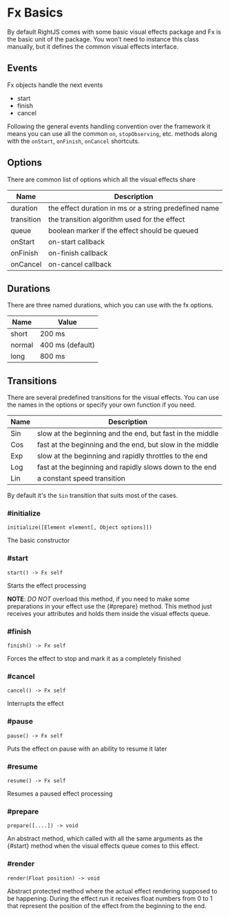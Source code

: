 # Fx Basics

By default RightJS comes with some basic visual effects package and Fx is the
basic unit of the package. You won't need to instance this class manually, but
it defines the common visual effects interface.

## Events

Fx objects handle the next events

* start
* finish
* cancel
  
Following the general events handling convention over the framework it means
you can use all the common `on`, `stopObserving`, etc. methods along
with the `onStart`, `onFinish`, `onCancel` shortcuts.

## Options

There are common list of options which all the visual effects share

Name       | Description                                           |
-----------|-------------------------------------------------------|
duration   | the effect duration in ms or a string predefined name |
transition | the transition algorithm used for the effect          |
queue      | boolean marker if the effect should be queued         |
onStart    | on-start callback                                     |
onFinish   | on-finish callback                                    |
onCancel   | on-cancel callback                                    |

## Durations

There are three named durations, which you can use with the fx options.

Name   | Value             |
-------|-------------------|
short  | 200 ms            |
normal | 400 ms (default)  |
long   | 800 ms            |

## Transitions

There are several predefined transitions for the visual effects. You can use
the names in the options or specify your own function if you need.

Name | Description                                               |
-----|-----------------------------------------------------------|
Sin  | slow at the beginning and the end, but fast in the middle |
Cos  | fast at the beginning and the end, but slow in the middle |
Exp  | slow at the beginning and rapidly throttles to the end    |
Log  | fast at the beginning and rapidly slows down to the end   |
Lin  | a constant speed transition                               |

By default it's the `Sin` transition that suits most of the cases.


### #initialize

    initialize([Element element[, Object options]])

The basic constructor
  

### #start

    start() -> Fx self

Starts the effect processing

__NOTE__: _DO NOT_ overload this method, if you need to make some preparations
in your effect use the {#prepare} method. This method just receives your
attributes and holds them inside the visual effects queue.


### #finish

    finish() -> Fx self

Forces the effect to stop and mark it as a completely finished


### #cancel

    cancel() -> Fx self

Interrupts the effect


### #pause

    pause() -> Fx self

Puts the effect on pause with an ability to resume it later


### #resume

    resume() -> Fx self

Resumes a paused effect processing


### #prepare

    prepare([....]) -> void
    
An abstract method, which called with all the same arguments as the {#start}
method when the visual effects queue comes to this effect.


### #render

    render(Float position) -> void

Abstract protected method where the actual effect rendering supposed to be
happening. During the effect run it receives float numbers from 0 to 1 that
represent the position of the effect from the beginning to the end.

